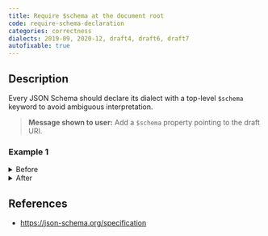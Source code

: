 ```yaml
---
title: Require $schema at the document root
code: require-schema-declaration
categories: correctness
dialects: 2019-09, 2020-12, draft4, draft6, draft7
autofixable: true
---
```


## Description
Every JSON Schema should declare its dialect with a top-level `$schema` keyword to avoid ambiguous interpretation.

> **Message shown to user:**
> Add a `$schema` property pointing to the draft URI.

### Example 1
<details><summary>Before</summary>
```json
{
  "type": "object",
  "properties": {
    "name": {
      "type": "string"
    }
  }
}
```
</details>

<details><summary>After</summary>
```json
{
  "$schema": "https://json-schema.org/draft/2020-12/schema",
  "type": "object",
  "properties": {
    "name": {
      "type": "string"
    }
  }
}
```
</details>

## References
* <https://json-schema.org/specification>
